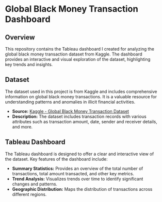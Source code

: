 # Global Black Money Transaction Dashboard


## Overview

This repository contains the Tableau dashboard I created for analyzing the global black money transaction dataset from Kaggle. The dashboard provides an interactive and visual exploration of the dataset, highlighting key trends and insights.

## Dataset

The dataset used in this project is from Kaggle and includes comprehensive information on global black money transactions. It is a valuable resource for understanding patterns and anomalies in illicit financial activities.

- **Source:** [Kaggle - Global Black Money Transaction Dataset](https://www.kaggle.com/your-dataset-link)
- **Description:** The dataset includes transaction records with various attributes such as transaction amount, date, sender and receiver details, and more.

## Tableau Dashboard

The Tableau dashboard is designed to offer a clear and interactive view of the dataset. Key features of the dashboard include:

- **Summary Statistics:** Provides an overview of the total number of transactions, total amount transacted, and other key metrics.
- **Trend Analysis:** Visualizes trends over time to identify significant changes and patterns.
- **Geographic Distribution:** Maps the distribution of transactions across different regions.


